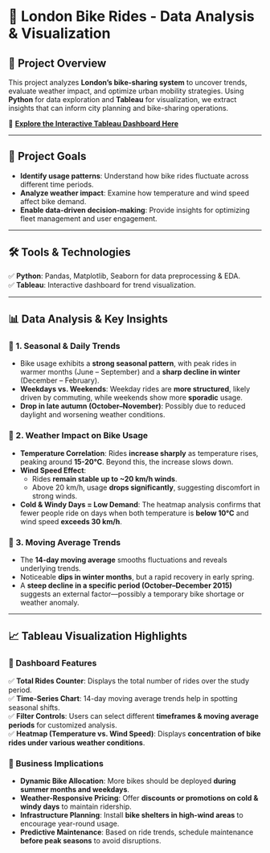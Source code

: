 # 🚴 London Bike Rides - Data Analysis & Visualization  

## 📌 Project Overview  
This project analyzes **London’s bike-sharing system** to uncover trends, evaluate weather impact, and optimize urban mobility strategies. Using **Python** for data exploration and **Tableau** for visualization, we extract insights that can inform city planning and bike-sharing operations.  

🔗 **[Explore the Interactive Tableau Dashboard Here](https://public.tableau.com/app/profile/vishakha.gupta6103/viz/LondonBikeRides-MovingAverageandHeatmap_17420715356660/Dashboard?publish=yes)**  

---

## 🎯 Project Goals  
- **Identify usage patterns**: Understand how bike rides fluctuate across different time periods.  
- **Analyze weather impact**: Examine how temperature and wind speed affect bike demand.  
- **Enable data-driven decision-making**: Provide insights for optimizing fleet management and user engagement.  

---

## 🛠️ Tools & Technologies  
✅ **Python**: Pandas, Matplotlib, Seaborn for data preprocessing & EDA.  
✅ **Tableau**: Interactive dashboard for trend visualization.  

---

## 📊 Data Analysis & Key Insights  

### 🔹 1. Seasonal & Daily Trends  
- Bike usage exhibits a **strong seasonal pattern**, with peak rides in warmer months (June – September) and a **sharp decline in winter** (December – February).  
- **Weekdays vs. Weekends**: Weekday rides are **more structured**, likely driven by commuting, while weekends show more **sporadic** usage.  
- **Drop in late autumn (October–November)**: Possibly due to reduced daylight and worsening weather conditions.  

### 🔹 2. Weather Impact on Bike Usage  
- **Temperature Correlation**: Rides **increase sharply** as temperature rises, peaking around **15-20°C**. Beyond this, the increase slows down.  
- **Wind Speed Effect**:  
  - Rides **remain stable up to ~20 km/h winds**.  
  - Above 20 km/h, usage **drops significantly**, suggesting discomfort in strong winds.  
- **Cold & Windy Days = Low Demand**: The heatmap analysis confirms that fewer people ride on days when both temperature is **below 10°C** and wind speed **exceeds 30 km/h**.  

### 🔹 3. Moving Average Trends  
- The **14-day moving average** smooths fluctuations and reveals underlying trends.  
- Noticeable **dips in winter months**, but a rapid recovery in early spring.  
- A **steep decline in a specific period (October–December 2015)** suggests an external factor—possibly a temporary bike shortage or weather anomaly.  

---

## 📈 Tableau Visualization Highlights  

### 🔹 Dashboard Features  
✅ **Total Rides Counter**: Displays the total number of rides over the study period.  
✅ **Time-Series Chart**: 14-day moving average trends help in spotting seasonal shifts.  
✅ **Filter Controls**: Users can select different **timeframes & moving average periods** for customized analysis.  
✅ **Heatmap (Temperature vs. Wind Speed)**: Displays **concentration of bike rides under various weather conditions**.  

### 🔹 Business Implications  
- **Dynamic Bike Allocation**: More bikes should be deployed **during summer months and weekdays**.  
- **Weather-Responsive Pricing**: Offer **discounts or promotions on cold & windy days** to maintain ridership.  
- **Infrastructure Planning**: Install **bike shelters in high-wind areas** to encourage year-round usage.  
- **Predictive Maintenance**: Based on ride trends, schedule maintenance **before peak seasons** to avoid disruptions.  
